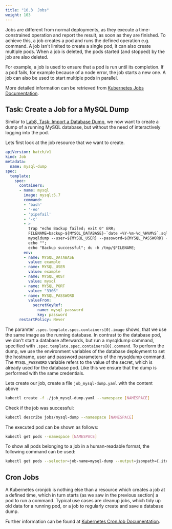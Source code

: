 ```yaml
---
title: "10.3  Jobs"
weight: 103
---
```


Jobs are different from normal deployments, as they execute a time-constrained operation and report the result, as soon as they are finished. To achieve this, a job creates a pod and runs the defined operation e.g. command. A job isn't limited to create a single pod, it can also create multiple pods. When a job is deleted, the pods started (and stopped) by the job are also deleted.

For example, a job is used to ensure that a pod is run until its completion. If a pod fails, for example because of a node error, the job starts a new one. A job can also be used to start multiple pods in parallel.


More detailed information can be retrieved from [Kubernetes Jobs Documentation](https://kubernetes.io/docs/concepts/workloads/controllers/jobs-run-to-completion/).


## Task: Create a Job for a MySQL Dump


Similar to [Lab8, Task: Import a Database Dump](../08.0/#task-import-a-database-dump), we now want to create a dump of a running MySQL database, but without the need of interactively logging into the pod.

Lets first look at the job resource that we want to create.

```yaml
apiVersion: batch/v1
kind: Job
metadata:
  name: mysql-dump
spec:
  template:
    spec:
      containers:
      - name: mysql
        image: mysql:5.7
        command:
        - 'bash'
        - '-eo'
        - 'pipefail'
        - '-c'
        - >
          trap "echo Backup failed; exit 0" ERR;
          FILENAME=backup-${MYSQL_DATABASE}-`date +%Y-%m-%d_%H%M%S`.sql.gz;
          mysqldump --user=${MYSQL_USER} --password=${MYSQL_PASSWORD} --host=${MYSQL_HOST} --port=${MYSQL_PORT} --skip-lock-tables --quick --add-drop-database --routines ${MYSQL_DATABASE} | gzip > /tmp/$FILENAME;
          echo "";
          echo "Backup successful"; du -h /tmp/$FILENAME;
        env:
        - name: MYSQL_DATABASE
          value: example
        - name: MYSQL_USER
          value: example
        - name: MYSQL_HOST
          value: mysql
        - name: MYSQL_PORT
          value: "3306"
        - name: MYSQL_PASSWORD
          valueFrom:
            secretKeyRef:
              name: mysql-password
              key: password
      restartPolicy: Never
```

The paramter `.spec.template.spec.containers[0].image` shows, that we use the same image as the running database. In contrast to the database pod, we don't start a database afterwards, but run a mysqldump command, specified with `.spec.template.spec.containers[0].command`. To perform the dump, we use the environment variables of the database deployment to set the hostname, user and password parameters of the mysqldump command. The `MYSQL_PASSWORD` variable refers to the value of the secret, which is already used for the database pod. Like this we ensure that the dump is performed with the same credentials.

Lets create our job, create a file `job_mysql-dump.yaml` with the content above

```bash
kubectl create -f ./job_mysql-dump.yaml --namespace [NAMESPACE]
```

Check if the job was successful:

```bash
kubectl describe jobs/mysql-dump --namespace [NAMESPACE]
```

The executed pod can be shown as follows:

```bash
kubectl get pods --namespace [NAMESPACE]
```

To show all pods belonging to a job in a human-readable format, the following command can be used:

```bash
kubectl get pods --selector=job-name=mysql-dump --output=jsonpath={.items..metadata.name} --namespace [NAMESPACE]
```

## Cron Jobs
A Kubernetes cronjob is nothing else than a resource which creates a job at a defined time, which in turn starts (as we saw in the previous section) a pod to run a command. Typical use cases are cleanup jobs, which tidy up old data for a running pod, or a job to regularly create and save a database dump.

Further information can be found at [Kubernetes CronJob Documentation](https://kubernetes.io/docs/concepts/workloads/controllers/cron-jobs/).
